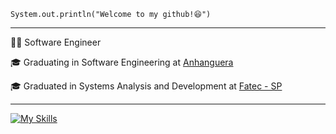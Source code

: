 <code>System.out.println("Welcome to my github!😆")</code>

<hr>
<p>👨‍💻 Software Engineer</p>
<p>🎓 Graduating in Software Engineering at <a href="https://www.anhanguera.com/" target="blank_">Anhanguera</a></p>
<p>🎓 Graduated in Systems Analysis and Development at <a href="https://www.fatecsp.br/" target="blank_">Fatec - SP</a></p>

<hr>

[![My Skills](https://skillicons.dev/icons?i=ts,js,html,css,python,aws,mysql,docker,mongodb)](https://skillicons.dev)
